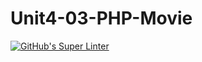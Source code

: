# Unit4-03-PHP-Movie
[![GitHub's Super Linter](https://github.com/ICS20-Programming-ZoiaB/Unit4-03-PHP-Movie/workflows/GitHub's%20Super%20Linter/badge.svg)](https://github.com/<ICS20-Programming-ZoiaB/Unit4-03-PHP-Movie/actions)